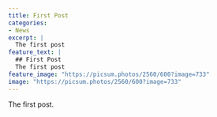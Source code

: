 ```yaml
---
title: First Post
categories:
- News
excerpt: |
  The first post
feature_text: |
  ## First Post
  The first post
feature_image: "https://picsum.photos/2560/600?image=733"
image: "https://picsum.photos/2560/600?image=733"
---
```



<p>The first post.